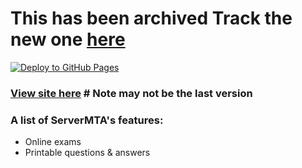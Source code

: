 # This has been archived Track the new one [here](https://github.com/Sharaf-Mansour/OnlineExams) 

[![Deploy to GitHub Pages](https://github.com/Sharaf-Mansour/ServerMTA2.0/actions/workflows/main.yml/badge.svg?branch=master)](https://github.com/Sharaf-Mansour/ServerMTA2.0/actions/workflows/main.yml)
### [View site here](https://salmon-sky-0ccc40310.azurestaticapps.net/)  # Note may not be the last version

### A list of ServerMTA's features:
* Online exams
* Printable questions & answers

[comment]: <> (## Screenshots)
